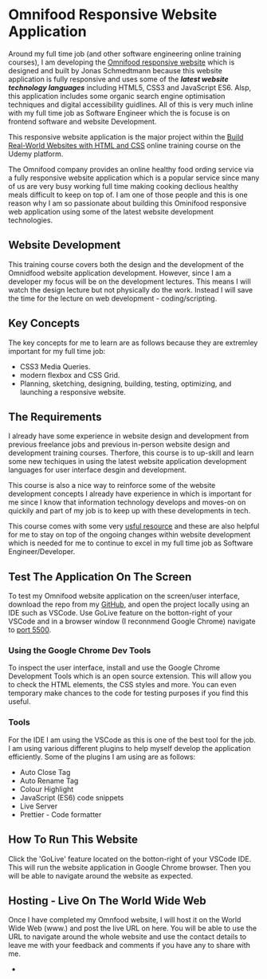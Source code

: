 # Omnifood Responsive Website Application

Around my full time job (and other software engineering online training courses), I am developing the [Omnifood responsive website](https://omnifood.dev/) which is designed and built by Jonas Schmedtmann because this website application is fully responsive and uses some of the **_latest website technology languages_** including HTML5, CSS3 and JavaScript ES6. Alsp, this application includes some organic search engine optimisation techniques and digital accessibility guidlines. All of this is very much inline with my full time job as Software Engineer which the is focuse is on frontend software and website Development.

This responsive website application is the major project within the [Build Real-World Websites with HTML and CSS](https://www.udemy.com/course/design-and-develop-a-killer-website-with-html5-and-css3/) online training course on the Udemy platform.

The Omnifood company provides an online healthy food ording service via a fully responsive website application which is a popular service since many of us are very busy working full time making cooking declious healthy meals difficult to keep on top of. I am one of those people and this is one reason why I am so passionate about building this Ominifood responsive web application using some of the latest website development technologies.

## Website Development

This training course covers both the design and the development of the Omnidfood website application development. However, since I am a developer my focus will be on the development lectures. This means I will watch the design lecture but not physically do the work. Instead I will save the time for the lecture on web development - coding/scripting.

## Key Concepts

The key concepts for me to learn are as follows because they are extremley important for my full time job:

- CSS3 Media Queries.
- modern flexbox and CSS Grid.
- Planning, sketching, designing, building, testing, optimizing, and launching a responsive website.

## The Requirements

I already have some experience in website design and development from previous freelance jobs and previous in-person website design and development training courses. Therfore, this course is to up-skill and learn some new techiques in using the latest website application development languages for user interface desgin and development.

This course is also a nice way to reinforce some of the website development concepts I already have experience in which is important for me since I know that information technology develops and moves-on on quickily and part of my job is to keep up with these developments in tech.

This course comes with some very [usful resource](https://codingheroes.io/resources/) and these are also helpful for me to stay on top of the ongoing changes within website development which is needed for me to continue to excel in my full time job as Software Engineer/Developer.

## Test The Application On The Screen

To test my Omnifood website application on the screen/user interface, download the repo from my [GitHub](https://github.com/VanessaTsang888/OmniFood-responsive-website/tree/dev-branch), and open the project locally using an IDE such as VSCode. Use GoLive feature on the botton-right of your VSCode and in a browser window (I reconnmend Google Chrome) navigate to [port 5500](http://127.0.0.1:5500/index.html).

### Using the Google Chrome Dev Tools

To inspect the user interface, install and use the Google Chrome Development Tools which is an open source extension. This will allow you to check the HTML elements, the CSS styles and more. You can even temporary make chances to the code for testing purposes if you find this useful.

### Tools

For the IDE I am using the VSCode as this is one of the best tool for the job. I am using various different plugins to help myself develop the application efficiently. Some of the plugins I am using are as follows:

- Auto Close Tag
- Auto Rename Tag
- Colour Highlight
- JavaScript (ES6) code snippets
- Live Server
- Prettier - Code formatter

## How To Run This Website

Click the 'GoLive' feature located on the botton-right of your VSCode IDE. This will run the website application in Google Chrome browser. Then you will be able to navigate around the website as expected.

## Hosting - Live On The World Wide Web

Once I have completed my Omnfood website, I will host it on the World Wide Web (www.) and post the live URL on here. You will be able to use the URL to navigate around the whole website and use the contact details to leave me with your feedback and comments if you have any to share with me.

-
